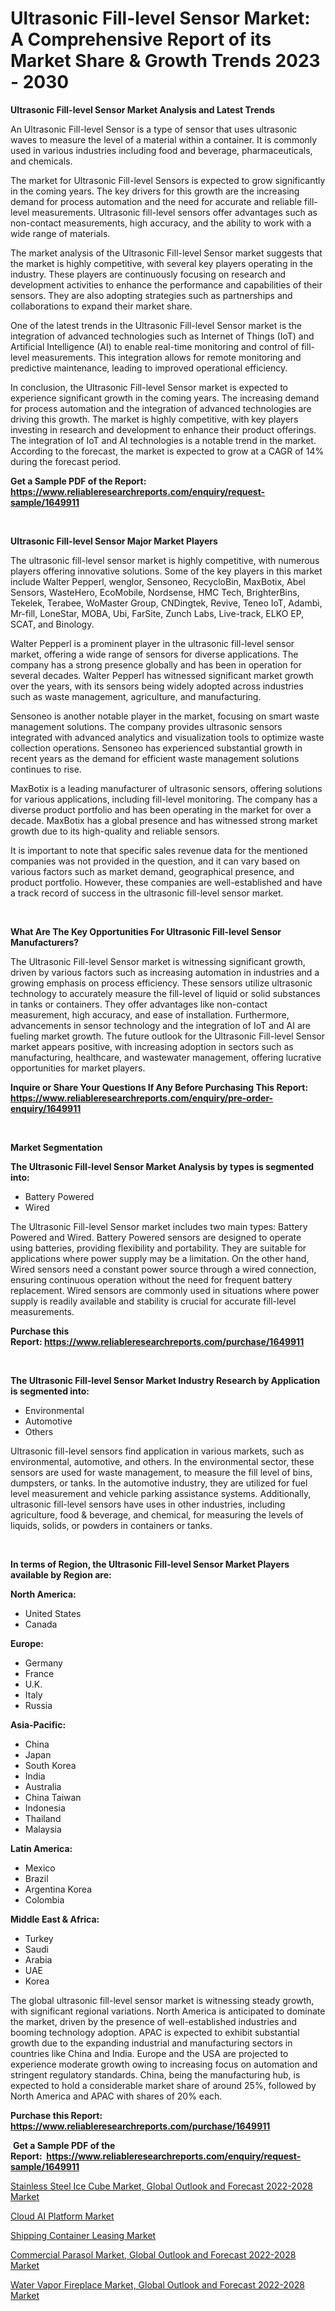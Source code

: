 <p><h1>Ultrasonic Fill-level Sensor Market: A Comprehensive Report of its Market Share & Growth Trends 2023 - 2030</h1></p><p><strong>Ultrasonic Fill-level Sensor Market Analysis and Latest Trends</strong></p>
<p><p>An Ultrasonic Fill-level Sensor is a type of sensor that uses ultrasonic waves to measure the level of a material within a container. It is commonly used in various industries including food and beverage, pharmaceuticals, and chemicals.</p><p>The market for Ultrasonic Fill-level Sensors is expected to grow significantly in the coming years. The key drivers for this growth are the increasing demand for process automation and the need for accurate and reliable fill-level measurements. Ultrasonic fill-level sensors offer advantages such as non-contact measurements, high accuracy, and the ability to work with a wide range of materials.</p><p>The market analysis of the Ultrasonic Fill-level Sensor market suggests that the market is highly competitive, with several key players operating in the industry. These players are continuously focusing on research and development activities to enhance the performance and capabilities of their sensors. They are also adopting strategies such as partnerships and collaborations to expand their market share.</p><p>One of the latest trends in the Ultrasonic Fill-level Sensor market is the integration of advanced technologies such as Internet of Things (IoT) and Artificial Intelligence (AI) to enable real-time monitoring and control of fill-level measurements. This integration allows for remote monitoring and predictive maintenance, leading to improved operational efficiency.</p><p>In conclusion, the Ultrasonic Fill-level Sensor market is expected to experience significant growth in the coming years. The increasing demand for process automation and the integration of advanced technologies are driving this growth. The market is highly competitive, with key players investing in research and development to enhance their product offerings. The integration of IoT and AI technologies is a notable trend in the market. According to the forecast, the market is expected to grow at a CAGR of 14% during the forecast period.</p></p>
<p><strong>Get a Sample PDF of the Report:&nbsp; <a href="https://www.reliableresearchreports.com/enquiry/request-sample/1649911">https://www.reliableresearchreports.com/enquiry/request-sample/1649911</a></strong></p>
<p>&nbsp;</p>
<p><strong>Ultrasonic Fill-level Sensor Major Market Players</strong></p>
<p><p>The ultrasonic fill-level sensor market is highly competitive, with numerous players offering innovative solutions. Some of the key players in this market include Walter Pepperl, wenglor, Sensoneo, RecycloBin, MaxBotix, Abel Sensors, WasteHero, EcoMobile, Nordsense, HMC Tech, BrighterBins, Tekelek, Terabee, WoMaster Group, CNDingtek, Revive, Teneo IoT, Adambì, Mr-fill, LoneStar, MOBA, Ubi, FarSite, Zunch Labs, Live-track, ELKO EP, SCAT, and Binology.</p><p>Walter Pepperl is a prominent player in the ultrasonic fill-level sensor market, offering a wide range of sensors for diverse applications. The company has a strong presence globally and has been in operation for several decades. Walter Pepperl has witnessed significant market growth over the years, with its sensors being widely adopted across industries such as waste management, agriculture, and manufacturing.</p><p>Sensoneo is another notable player in the market, focusing on smart waste management solutions. The company provides ultrasonic sensors integrated with advanced analytics and visualization tools to optimize waste collection operations. Sensoneo has experienced substantial growth in recent years as the demand for efficient waste management solutions continues to rise.</p><p>MaxBotix is a leading manufacturer of ultrasonic sensors, offering solutions for various applications, including fill-level monitoring. The company has a diverse product portfolio and has been operating in the market for over a decade. MaxBotix has a global presence and has witnessed strong market growth due to its high-quality and reliable sensors.</p><p>It is important to note that specific sales revenue data for the mentioned companies was not provided in the question, and it can vary based on various factors such as market demand, geographical presence, and product portfolio. However, these companies are well-established and have a track record of success in the ultrasonic fill-level sensor market.</p></p>
<p>&nbsp;</p>
<p><strong>What Are The Key Opportunities For Ultrasonic Fill-level Sensor Manufacturers?</strong></p>
<p><p>The Ultrasonic Fill-level Sensor market is witnessing significant growth, driven by various factors such as increasing automation in industries and a growing emphasis on process efficiency. These sensors utilize ultrasonic technology to accurately measure the fill-level of liquid or solid substances in tanks or containers. They offer advantages like non-contact measurement, high accuracy, and ease of installation. Furthermore, advancements in sensor technology and the integration of IoT and AI are fueling market growth. The future outlook for the Ultrasonic Fill-level Sensor market appears positive, with increasing adoption in sectors such as manufacturing, healthcare, and wastewater management, offering lucrative opportunities for market players.</p></p>
<p><strong>Inquire or Share Your Questions If Any Before Purchasing This Report: <a href="https://www.reliableresearchreports.com/enquiry/pre-order-enquiry/1649911">https://www.reliableresearchreports.com/enquiry/pre-order-enquiry/1649911</a></strong></p>
<p>&nbsp;</p>
<p><strong>Market Segmentation</strong></p>
<p><strong>The Ultrasonic Fill-level Sensor Market Analysis by types is segmented into:</strong></p>
<p><ul><li>Battery Powered</li><li>Wired</li></ul></p>
<p><p>The Ultrasonic Fill-level Sensor market includes two main types: Battery Powered and Wired. Battery Powered sensors are designed to operate using batteries, providing flexibility and portability. They are suitable for applications where power supply may be a limitation. On the other hand, Wired sensors need a constant power source through a wired connection, ensuring continuous operation without the need for frequent battery replacement. Wired sensors are commonly used in situations where power supply is readily available and stability is crucial for accurate fill-level measurements.</p></p>
<p><strong>Purchase this Report:&nbsp;<a href="https://www.reliableresearchreports.com/purchase/1649911">https://www.reliableresearchreports.com/purchase/1649911</a></strong></p>
<p>&nbsp;</p>
<p><strong>The Ultrasonic Fill-level Sensor Market Industry Research by Application is segmented into:</strong></p>
<p><ul><li>Environmental</li><li>Automotive</li><li>Others</li></ul></p>
<p><p>Ultrasonic fill-level sensors find application in various markets, such as environmental, automotive, and others. In the environmental sector, these sensors are used for waste management, to measure the fill level of bins, dumpsters, or tanks. In the automotive industry, they are utilized for fuel level measurement and vehicle parking assistance systems. Additionally, ultrasonic fill-level sensors have uses in other industries, including agriculture, food & beverage, and chemical, for measuring the levels of liquids, solids, or powders in containers or tanks.</p></p>
<p>&nbsp;</p>
<p><strong>In terms of Region, the Ultrasonic Fill-level Sensor Market Players available by Region are:</strong></p>
<p>
    <p> <strong> North America: </strong>
        <ul>
            <li>United States</li>
            <li>Canada</li>
        </ul>
        </p> 
    <p> <strong> Europe: </strong>
        <ul>
            <li>Germany</li>
            <li>France</li>
            <li>U.K.</li>
            <li>Italy</li>
            <li>Russia</li>
        </ul>
        </p> 
    <p> <strong> Asia-Pacific: </strong>
        <ul>
            <li>China</li>
            <li>Japan</li>
            <li>South Korea</li>
            <li>India</li>
            <li>Australia</li>
            <li>China Taiwan</li>
            <li>Indonesia</li>
            <li>Thailand</li>
            <li>Malaysia</li>
        </ul>
        </p> 
    <p> <strong> Latin America: </strong>
        <ul>
            <li>Mexico</li>
            <li>Brazil</li>
            <li>Argentina Korea</li>
            <li>Colombia</li>
        </ul>
        </p> 
    <p> <strong> Middle East & Africa: </strong>
        <ul>
            <li>Turkey</li>
            <li>Saudi</li>
            <li>Arabia</li>
            <li>UAE</li>
            <li>Korea</li>
        </ul>
    </p>
    </p>
<p><p>The global ultrasonic fill-level sensor market is witnessing steady growth, with significant regional variations. North America is anticipated to dominate the market, driven by the presence of well-established industries and booming technology adoption. APAC is expected to exhibit substantial growth due to the expanding industrial and manufacturing sectors in countries like China and India. Europe and the USA are projected to experience moderate growth owing to increasing focus on automation and stringent regulatory standards. China, being the manufacturing hub, is expected to hold a considerable market share of around 25%, followed by North America and APAC with shares of 20% each.</p></p>
<p><strong>Purchase this Report: <a href="https://www.reliableresearchreports.com/purchase/1649911">https://www.reliableresearchreports.com/purchase/1649911</a></strong></p>
<p>&nbsp;<strong>Get a Sample PDF of the Report:&nbsp;&nbsp;<a href="https://www.reliableresearchreports.com/enquiry/request-sample/1649911">https://www.reliableresearchreports.com/enquiry/request-sample/1649911</a></strong></p>
<p><strong></strong></p>
<p><p><a href="https://www.linkedin.com/pulse/stainless-steel-ice-cube-market-global-outlook-forecast/">Stainless Steel Ice Cube Market, Global Outlook and Forecast 2022-2028 Market</a></p><p><a href="https://medium.com/@v25590012/cloud-ai-platform-market-insight-market-trends-growth-forecasted-from-2023-to-2030-54a74588b885">Cloud AI Platform Market</a></p><p><a href="https://medium.com/@akshatsharma12/shipping-container-leasing-market-competitive-analysis-market-trends-and-forecast-to-2030-43bccc05a0c4">Shipping Container Leasing Market</a></p><p><a href="https://www.linkedin.com/pulse/commercial-parasol-market-global-outlook-forecast-2022-2028/">Commercial Parasol Market, Global Outlook and Forecast 2022-2028 Market</a></p><p><a href="https://www.linkedin.com/pulse/water-vapor-fireplace-market-global-outlook-forecast-2022-2028/">Water Vapor Fireplace Market, Global Outlook and Forecast 2022-2028 Market</a></p></p>